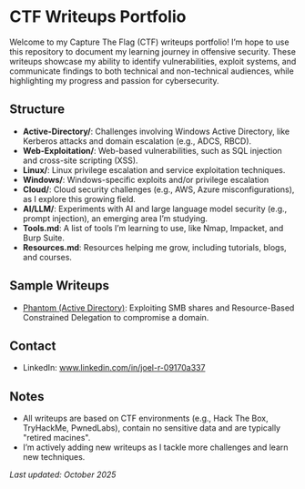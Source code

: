 # CTF Writeups Portfolio

Welcome to my Capture The Flag (CTF) writeups portfolio! I’m hope to use this repository to document my learning journey in offensive security. These writeups showcase my ability to identify vulnerabilities, exploit systems, and communicate findings to both technical and non-technical audiences, while highlighting my progress and passion for cybersecurity.

## Structure
- **Active-Directory/**: Challenges involving Windows Active Directory, like Kerberos attacks and domain escalation (e.g., ADCS, RBCD).
- **Web-Exploitation/**: Web-based vulnerabilities, such as SQL injection and cross-site scripting (XSS).
- **Linux/**: Linux privilege escalation and service exploitation techniques.
- **Windows/**: Windows-specific exploits and/or privilege escalation
- **Cloud/**: Cloud security challenges (e.g., AWS, Azure misconfigurations), as I explore this growing field.
- **AI/LLM/**: Experiments with AI and large language model security (e.g., prompt injection), an emerging area I’m studying.
- **Tools.md**: A list of tools I’m learning to use, like Nmap, Impacket, and Burp Suite.
- **Resources.md**: Resources helping me grow, including tutorials, blogs, and courses.

## Sample Writeups
- [Phantom (Active Directory)](Active-Directory/Phantom/Phantom_Writeup): Exploiting SMB shares and Resource-Based Constrained Delegation to compromise a domain.

## Contact
- LinkedIn: www.linkedin.com/in/joel-r-09170a337 

## Notes
- All writeups are based on CTF environments (e.g., Hack The Box, TryHackMe, PwnedLabs), contain no sensitive data and are typically "retired macines".
- I’m actively adding new writeups as I tackle more challenges and learn new techniques.

*Last updated: October 2025*
